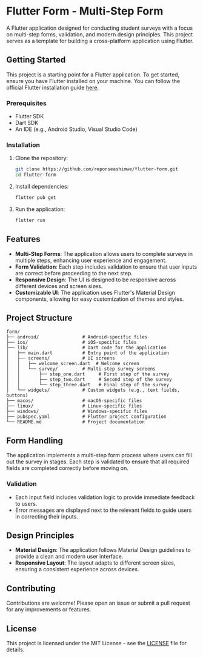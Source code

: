 # Flutter Form - Multi-Step Form

A Flutter application designed for conducting student surveys with a focus on multi-step forms, validation, and modern design principles. This project serves as a template for building a cross-platform application using Flutter.

## Getting Started

This project is a starting point for a Flutter application. To get started, ensure you have Flutter installed on your machine. You can follow the official Flutter installation guide [here](https://flutter.dev/docs/get-started/install).

### Prerequisites

- Flutter SDK
- Dart SDK
- An IDE (e.g., Android Studio, Visual Studio Code)

### Installation

1. Clone the repository:

   ```bash
   git clone https://github.com/reponseashimwe/flutter-form.git
   cd flutter-form
   ```

2. Install dependencies:

   ```bash
   flutter pub get
   ```

3. Run the application:
   ```bash
   flutter run
   ```

## Features

- **Multi-Step Forms**: The application allows users to complete surveys in multiple steps, enhancing user experience and engagement.
- **Form Validation**: Each step includes validation to ensure that user inputs are correct before proceeding to the next step.
- **Responsive Design**: The UI is designed to be responsive across different devices and screen sizes.
- **Customizable UI**: The application uses Flutter's Material Design components, allowing for easy customization of themes and styles.

## Project Structure

```
form/
├── android/                # Android-specific files
├── ios/                    # iOS-specific files
├── lib/                    # Dart code for the application
│   ├── main.dart           # Entry point of the application
│   ├── screens/            # UI screens
│   │   ├── welcome_screen.dart  # Welcome screen
│   │   └── survey/         # Multi-step survey screens
│   │       ├── step_one.dart     # First step of the survey
│   │       ├── step_two.dart     # Second step of the survey
│   │       └── step_three.dart   # Final step of the survey
│   └── widgets/            # Custom widgets (e.g., text fields, buttons)
├── macos/                  # macOS-specific files
├── linux/                  # Linux-specific files
├── windows/                # Windows-specific files
├── pubspec.yaml            # Flutter project configuration
└── README.md               # Project documentation
```

## Form Handling

The application implements a multi-step form process where users can fill out the survey in stages. Each step is validated to ensure that all required fields are completed correctly before moving on.

### Validation

- Each input field includes validation logic to provide immediate feedback to users.
- Error messages are displayed next to the relevant fields to guide users in correcting their inputs.

## Design Principles

- **Material Design**: The application follows Material Design guidelines to provide a clean and modern user interface.
- **Responsive Layout**: The layout adapts to different screen sizes, ensuring a consistent experience across devices.

## Contributing

Contributions are welcome! Please open an issue or submit a pull request for any improvements or features.

## License

This project is licensed under the MIT License - see the [LICENSE](LICENSE) file for details.
